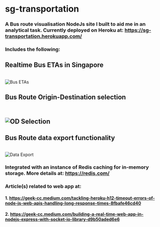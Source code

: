 # sg-transportation
### A Bus route visualisation NodeJs site I built to aid me in an analytical task. Currently deployed on Heroku at: https://sg-transportation.herokuapp.com/

### Includes the following:
## Realtime Bus ETAs in Singapore
<br/>![Bus ETAs](https://miro.medium.com/max/1400/1*QKFF2dM6D7apIZfRLn30Jg.png)
## Bus Route Origin-Destination selection
<br/>![OD Selection](https://miro.medium.com/max/1050/1*dDjLS1LBpUOlTFh357ozLg.png)
---
## Bus Route data export functionality
<br/>![Data Export](https://miro.medium.com/max/1050/1*MrnOOOJPG62tror-WAPseg.png)

### Integrated with an instance of Redis caching for in-memory storage. More details at: https://redis.com/

### Article(s) related to web app at: 
#### 1. https://geek-cc.medium.com/tackling-heroku-h12-timeout-errors-of-node-js-web-apis-handling-long-response-times-8fbafe46cd40
#### 2. https://geek-cc.medium.com/building-a-real-time-web-app-in-nodejs-express-with-socket-io-library-d9b50aded6e6